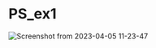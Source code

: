 # PS_ex1

![Screenshot from 2023-04-05 11-23-47](https://user-images.githubusercontent.com/72521788/230039916-d3746bbe-991a-44b1-817a-4e9e6aaa38b7.png)
